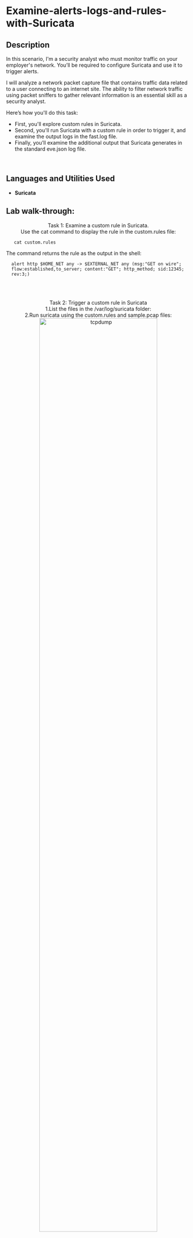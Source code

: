<h1>Examine-alerts-logs-and-rules-with-Suricata</h1>

<h2>Description</h2>
In this scenario, I'm a security analyst who must monitor traffic on your employer's network. You’ll be required to configure Suricata and use it to trigger alerts.

I will analyze a network packet capture file that contains traffic data related to a user connecting to an internet site. The ability to filter network traffic using packet sniffers to gather relevant information is an essential skill as a security analyst.

Here’s how you'll do this task: 
* First, you'll explore custom rules in Suricata. 
* Second, you'll run Suricata with a custom rule in order to trigger it, and examine the output logs in the fast.log file. 
* Finally, you’ll examine the additional output that Suricata generates in the standard eve.json log file.
<br />


<h2>Languages and Utilities Used</h2>

- <b>Suricata</b> 

<h2>Lab walk-through:</h2>

<p align="center">
Task 1: Examine a custom rule in Suricata.
  <br>
Use the cat command to display the rule in the custom.rules file:<br/>
  
```
   cat custom.rules
```

The command returns the rule as the output in the shell:
```
  alert http $HOME_NET any -> $EXTERNAL_NET any (msg:"GET on wire";
  flow:established,to_server; content:"GET"; http_method; sid:12345;
  rev:3;)
```
<br />
<br />
<p align="center">
Task 2: Trigger a custom rule in Suricata
  <br>
1.List the files in the /var/log/suricata folder:
  <br>
2.Run suricata using the custom.rules and sample.pcap files:
<img src="https://i.gyazo.com/589647020c81a6eacf761ae493e0df7f.png" height="80%" width="80%" alt="tcpdump"/>
  <br>
3. List the files in the /var/log/suricata folder again:
<br>
4. Use the cat command to display the fast.log file generated by Suricata:
<img src="https://i.gyazo.com/5e179128dfabb287434d84202dcffdb9.png" height="80%" width="80%" alt="tcpdump"/>   


  <p align="center">
The output returns alert entries in the log:


```
11/23/2022-12:38:34.624866  [**] [1:12345:3] GET on wire [**] [Classification: (null)] [Priority: 3] {TCP} 172.21.224.2:49652 -> 142.250.1.139:80
11/23/2022-12:38:58.958203  [**] [1:12345:3] GET on wire [**] [Classification: (null)] [Priority: 3] {TCP} 172.21.224.2:58494 -> 142.250.1.139:80
```

<p align="center">  
Task 3:  Examine eve.json output 
  <br>
  1. Use the cat command to display the entries in the eve.json file:
  <br>
  2. Use the jq command to display the entries in an improved format:
<br>
  
  ```
analyst@ee69e3317af7:~$ cat /var/log/suricata/fast.log
11/23/2022-12:38:34.624866  [**] [1:12345:3] GET on wire [**] [Classification: (null)] [Priority: 3] {TCP} 172.21.224.2:49652 -> 142.250.1.139:80
11/23/2022-12:38:58.958203  [**] [1:12345:3] GET on wire [**] [Classification: (null)] [Priority: 3] {TCP} 172.21.224.2:58494 -> 142.250.1.102:80
analyst@ee69e3317af7:~$ cat /var/log/suricata/eve.json
{"timestamp":"2022-11-23T12:38:34.624866+0000","flow_id":1916779820120213,"pcap_cnt":70,"event_type":"alert","src_ip":"172.21.224.2","src_port":49652,"dest_ip":"142.250.1.139","dest_port":80,"proto":"TCP","tx_id":0,"alert":{"action":"allowed","gid":1,"signature_id":12345,"rev":3,"signature":"GET on wire","category":"","severity":3},"http":{"hostname":"opensource.google.com","url":"/","http_user_agent":"curl/7.74.0","http_content_type":"text/html","http_method":"GET","protocol":"HTTP/1.1","status":301,"redirect":"https://opensource.google/","length":223},"app_proto":"http","flow":{"pkts_toserver":4,"pkts_toclient":3,"bytes_toserver":357,"bytes_toclient":788,"start":"2022-11-23T12:38:34.620693+0000"}}
{"timestamp":"2022-11-23T12:38:58.958203+0000","flow_id":567941047424244,"pcap_cnt":151,"event_type":"alert","src_ip":"172.21.224.2","src_port":58494,"dest_ip":"142.250.1.102","dest_port":80,"proto":"TCP","tx_id":0,"alert":{"action":"allowed","gid":1,"signature_id":12345,"rev":3,"signature":"GET on wire","category":"","severity":3},"http":{"hostname":"opensource.google.com","url":"/","http_user_agent":"curl/7.74.0","http_content_type":"text/html","http_method":"GET","protocol":"HTTP/1.1","status":301,"redirect":"https://opensource.google/","length":223},"app_proto":"http","flow":{"pkts_toserver":4,"pkts_toclient":3,"bytes_toserver":357,"bytes_toclient":797,"start":"2022-11-23T12:38:58.955636+0000"}}
analyst@ee69e3317af7:~$ jq . /var/log/suricata/eve.json | less
{
  "timestamp": "2022-11-23T12:38:34.624866+0000",
  "flow_id": 1916779820120213,
  "pcap_cnt": 70,
  "event_type": "alert",
  "src_ip": "172.21.224.2",
  "src_port": 49652,
  "dest_ip": "142.250.1.139",
  "dest_port": 80,
  "proto": "TCP",
  "tx_id": 0,
  "alert": {
    "action": "allowed",
    "gid": 1,
    "signature_id": 12345,
    "rev": 3,
    "signature": "GET on wire",
    "category": "",
    "severity": 3
  },
  "http": {
    "hostname": "opensource.google.com",
    "url": "/",
    "http_user_agent": "curl/7.74.0",
    "http_content_type": "text/html",
    "http_method": "GET",
    "protocol": "HTTP/1.1",
    "status": 301,
    "redirect": "https://opensource.google/",
    "length": 223
  },
  "app_proto": "http",
  "flow": {
    "pkts_toserver": 4,
    "pkts_toclient": 3,
    "bytes_toserver": 357,
    "bytes_toclient": 788,
    "start": "2022-11-23T12:38:34.620693+0000"
  }
}
{
  "timestamp": "2022-11-23T12:38:58.958203+0000",
  "flow_id": 567941047424244,
  "pcap_cnt": 151,
  "event_type": "alert",
  "src_ip": "172.21.224.2",
  "src_port": 58494,
  "dest_ip": "142.250.1.102",
  "dest_port": 80,
  "proto": "TCP",
  "tx_id": 0,
  "alert": {
    "action": "allowed",
    "gid": 1,
```

<p align="center"> 
<img src="https://i.gyazo.com/908d08f7f3f86c1c4c3a22b07d5984de.png" height="80%" width="80%" alt="tcpdump"/>

3. Use the jq command to extract specific event data from the eve.json file:
```
jq -c "[.timestamp,.flow_id,.alert.signature,.proto,.dest_ip]" /var/log/suricata/eve.json
```
The following is and example of the output of the command above. The flow_id is the long numeric field highlighted in orange in each row returned.
```
["2022-11-23T12:38:34.624866+0000",14500150016149,"GET on wire","TCP","142.250.1.139"]
["2022-11-23T12:38:58.958203+0000",1647223379236084,"GET on wire","TCP","142.250.1.102"]
```
4. Use the jq command to display all event logs related to a specific flow_id from the eve.json file. The flow_id value is a 16-digit number and will vary for each of the log entries. Replace X with any of the flow_id values returned by the previous query:


 ```
jq "select(.flow_id==X)" /var/log/suricata/eve.json
```

